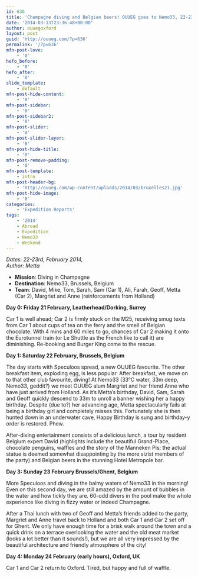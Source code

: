 ```yaml
---
id: 636
title: 'Champagne diving and Belgian beers! OUUEG goes to Nemo33, 22-23rd February 2014'
date: '2014-03-13T23:36:48+00:00'
author: ouuegoxford
layout: post
guid: 'http://ouueg.com/?p=636'
permalink: '/?p=636'
mfn-post-love:
    - '0'
hefo_before:
    - '0'
hefo_after:
    - '0'
slide_template:
    - default
mfn-post-hide-content:
    - '0'
mfn-post-sidebar:
    - '0'
mfn-post-sidebar2:
    - '0'
mfn-post-slider:
    - '0'
mfn-post-slider-layer:
    - '0'
mfn-post-hide-title:
    - '0'
mfn-post-remove-padding:
    - '0'
mfn-post-template:
    - intro
mfn-post-header-bg:
    - 'http://ouueg.com/wp-content/uploads/2014/03/bruxelles21.jpg'
mfn-post-hide-image:
    - '0'
categories:
    - 'Expedition Reports'
tags:
    - '2014'
    - Abroad
    - Expedition
    - Nemo33
    - Weekend
---
```


*Dates: 22-23rd, February 2014,*   
*Author: Metta*

- **Mission**: Diving in Champagne
- **Destination**: Nemo33, Brussels, Belgium
- **Team**: David, Mike, Tom, Sarah, Sam (Car 1), Ali, Farah, Geoff, Metta (Car 2), Margriet and Anne (reinforcements from Holland)

**Day 0: Friday 21 February, Leatherhead/Dorking, Surrey**

Car 1 is well ahead; Car 2 is firmly stuck on the M25, receiving smug texts from Car 1 about cups of tea on the ferry and the smell of Belgian chocolate. With 4 mins and 60 miles to go, chances of Car 2 making it onto the Eurotunnel train (or Le Shuttle as the French like to call it) are diminishing. Re-booking and Burger King come to the rescue.

**Day 1: Saturday 22 February, Brussels, Belgium**

The day starts with Speculoos spread, a new OUUEG favourite. The other breakfast item, exploding egg, is less popular. After breakfast, we move on to that other club favourite, diving! At Nemo33 (33°C water, 33m deep, Nemo33, geddit?) we meet OUUEG alum Margriet and her friend Anne who have just arrived from Holland. As it’s Metta’s birthday, David, Sam, Sarah and Geoff quickly descend to 33m to unroll a banner wishing her a happy birthday. Despite (due to?) her advancing age, Metta spectacularly fails at being a birthday girl and completely misses this. Fortunately she is then hunted down in an underwater cave, Happy Birthday is sung and birthday-y order is restored. Phew.

After-diving entertainment consists of a delicious lunch, a tour by resident Belgium expert David (highlights include the beautiful Grand-Place, chocolate penguins, waffles and the story of the Manneken Pis; the actual statue is deemed somewhat disappointing by the more sizist members of the party) and Belgian beers in the stunning Hotel Metropole bar.

**Day 3: Sunday 23 February Brussels/Ghent, Belgium**

More Speculoos and diving in the balmy waters of Nemo33 in the morning! Even on this second day, we are still amazed by the amount of bubbles in the water and how tickly they are. 60-odd divers in the pool make the whole experience like diving in fizzy water or indeed Champagne.

After a Thai lunch with two of Geoff and Metta’s friends added to the party, Margriet and Anne travel back to Holland and both Car 1 and Car 2 set off for Ghent. We only have enough time for a brisk walk around the town and a quick drink on a terrace overlooking the water and the old meat market (looks a lot better than it sounds!), but we are all very impressed by the beautiful architecture and friendly atmosphere of the city!

**Day 4: Monday 24 February (early hours), Oxford, UK**

Car 1 and Car 2 return to Oxford. Tired, but happy and full of waffle.